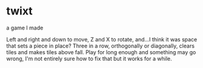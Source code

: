 # twixt
a game I made

Left and right and down to move, Z and X to rotate, and...I think it was space that sets a piece in place?
Three in a row, orthogonally or diagonally, clears tiles and makes tiles above fall.
Play for long enough and something may go wrong, I'm not entirely sure how to fix that but it works for a while.
